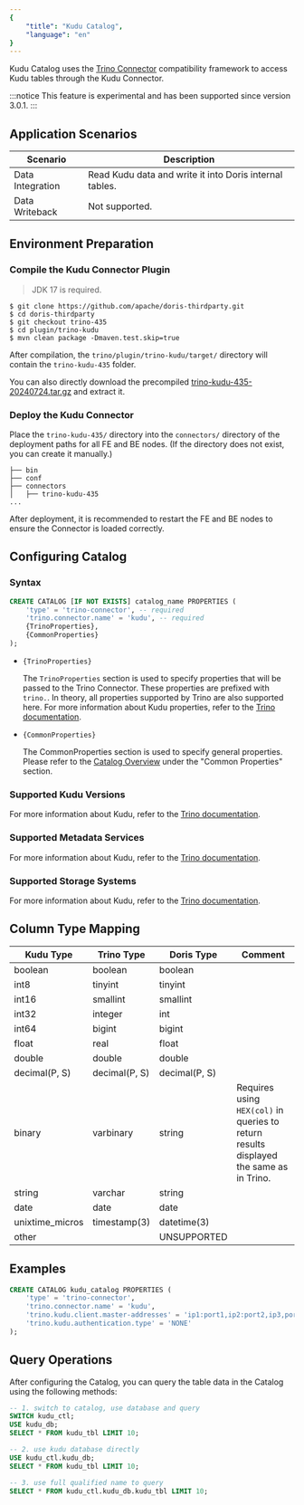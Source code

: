 ```yaml
---
{
    "title": "Kudu Catalog",
    "language": "en"
}
---
```


<!--
Licensed to the Apache Software Foundation (ASF) under one
or more contributor license agreements.  See the NOTICE file
distributed with this work for additional information
regarding copyright ownership.  The ASF licenses this file
to you under the Apache License, Version 2.0 (the
"License"); you may not use this file except in compliance
with the License.  You may obtain a copy of the License at

  http://www.apache.org/licenses/LICENSE-2.0

Unless required by applicable law or agreed to in writing,
software distributed under the License is distributed on an
"AS IS" BASIS, WITHOUT WARRANTIES OR CONDITIONS OF ANY
KIND, either express or implied.  See the License for the
specific language governing permissions and limitations
under the License.
-->

Kudu Catalog uses the [Trino Connector](https://doris.apache.org/zh-CN/community/how-to-contribute/trino-connector-developer-guide/) compatibility framework to access Kudu tables through the Kudu Connector.

:::notice
This feature is experimental and has been supported since version 3.0.1.
:::

## Application Scenarios

| Scenario       | Description                          |
| -------------- | ------------------------------------ |
| Data Integration | Read Kudu data and write it into Doris internal tables. |
| Data Writeback  | Not supported.                     |

## Environment Preparation

### Compile the Kudu Connector Plugin

> JDK 17 is required.

```shell
$ git clone https://github.com/apache/doris-thirdparty.git
$ cd doris-thirdparty
$ git checkout trino-435
$ cd plugin/trino-kudu
$ mvn clean package -Dmaven.test.skip=true
```

After compilation, the `trino/plugin/trino-kudu/target/` directory will contain the `trino-kudu-435` folder.

You can also directly download the precompiled [trino-kudu-435-20240724.tar.gz](https://github.com/apache/doris-thirdparty/releases/download/trino-435-20240724/trino-kudu-435-20240724.tar.gz) and extract it.

### Deploy the Kudu Connector

Place the `trino-kudu-435/` directory into the `connectors/` directory of the deployment paths for all FE and BE nodes. (If the directory does not exist, you can create it manually.)

```text
├── bin
├── conf
├── connectors
│   ├── trino-kudu-435
...
```

After deployment, it is recommended to restart the FE and BE nodes to ensure the Connector is loaded correctly.

## Configuring Catalog

### Syntax

```sql
CREATE CATALOG [IF NOT EXISTS] catalog_name PROPERTIES (
    'type' = 'trino-connector', -- required
    'trino.connector.name' = 'kudu', -- required
    {TrinoProperties},
    {CommonProperties}
);
```

* `{TrinoProperties}`

  The `TrinoProperties` section is used to specify properties that will be passed to the Trino Connector. These properties are prefixed with `trino.`. In theory, all properties supported by Trino are also supported here. For more information about Kudu properties, refer to the [Trino documentation](https://trino.io/docs/current/connector/kudu.html).

* `{CommonProperties}`

  The CommonProperties section is used to specify general properties. Please refer to the [Catalog Overview](../catalog-overview.md) under the "Common Properties" section.
  
### Supported Kudu Versions

For more information about Kudu, refer to the [Trino documentation](https://trino.io/docs/current/connector/kudu.html).

### Supported Metadata Services

For more information about Kudu, refer to the [Trino documentation](https://trino.io/docs/current/connector/kudu.html).

### Supported Storage Systems

For more information about Kudu, refer to the [Trino documentation](https://trino.io/docs/current/connector/kudu.html).

## Column Type Mapping

| Kudu Type        | Trino Type    | Doris Type    | Comment                                                                 |
| ---------------- | ------------- | ------------- | ----------------------------------------------------------------------- |
| boolean          | boolean       | boolean       |                                                                         |
| int8             | tinyint       | tinyint       |                                                                         |
| int16            | smallint      | smallint      |                                                                         |
| int32            | integer       | int           |                                                                         |
| int64            | bigint        | bigint        |                                                                         |
| float            | real          | float         |                                                                         |
| double           | double        | double        |                                                                         |
| decimal(P, S)    | decimal(P, S) | decimal(P, S) |                                                                         |
| binary           | varbinary     | string        | Requires using `HEX(col)` in queries to return results displayed the same as in Trino. |
| string           | varchar       | string        |                                                                         |
| date             | date          | date          |                                                                         |
| unixtime_micros  | timestamp(3)  | datetime(3)   |                                                                         |
| other            |   |       UNSUPPORTED        |                                                                         |

## Examples

```sql
CREATE CATALOG kudu_catalog PROPERTIES (  
    'type' = 'trino-connector',  
    'trino.connector.name' = 'kudu', 
    'trino.kudu.client.master-addresses' = 'ip1:port1,ip2:port2,ip3,port3', 
    'trino.kudu.authentication.type' = 'NONE'
);
```

## Query Operations

After configuring the Catalog, you can query the table data in the Catalog using the following methods:

```sql
-- 1. switch to catalog, use database and query
SWITCH kudu_ctl;
USE kudu_db;
SELECT * FROM kudu_tbl LIMIT 10;

-- 2. use kudu database directly
USE kudu_ctl.kudu_db;
SELECT * FROM kudu_tbl LIMIT 10;

-- 3. use full qualified name to query
SELECT * FROM kudu_ctl.kudu_db.kudu_tbl LIMIT 10;
```


